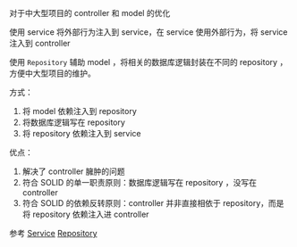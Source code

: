 对于中大型项目的 controller 和 model 的优化

使用 service 将外部行为注入到 service，在 service 使用外部行为，将 service 注入到 controller

使用 `Repository` 辅助 model ，将相关的数据库逻辑封装在不同的 repository ，方便中大型项目的维护。

方式：

1. 将 model 依赖注入到 repository
2. 将数据库逻辑写在 repository
3. 将 repository 依赖注入到 service

优点：

1. 解决了 controller 臃肿的问题
2. 符合 SOLID 的单一职责原则：数据库逻辑写在 repository ，没写在 controller
3. 符合 SOLID 的依赖反转原则：controller 并非直接相依于 repository，而是将 repository 依赖注入进 controller

参考 [Service](https://oomusou.io/laravel/service/) [Repository](https://oomusou.io/laravel/repository/)

